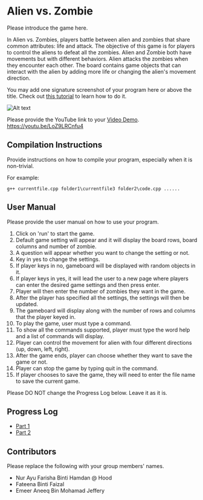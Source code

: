 # Alien vs. Zombie

Please introduce the game here.

In Alien vs. Zombies, players battle between alien and zombies that share common attributes: life and attack. The objective of this game is for players to control the aliens to defeat all the zombies. Alien and Zombie both have  movements but with different behaviors. Alien attacks the zombies when they encounter each other. The board contains game objects that can interact with the alien by adding more life or changing the alien's movement direction. 

You may add one signature screenshot of your program here or above the title. Check out [this tutorial](https://www.digitalocean.com/community/tutorials/markdown-markdown-images) to learn how to do it.

![Alt text](image.png)


Please provide the YouTube link to your [Video Demo](https://youtube.com).
https://youtu.be/LoZ9LRCnfu4

## Compilation Instructions

Provide instructions on how to compile your program, especially when it is non-trivial.

For example:

```
g++ currentfile.cpp folder1\currentfile3 folder2\code.cpp ......
```

## User Manual

Please provide the user manual on how to use your program.
1. Click on 'run' to start the game.
2. Default game setting will appear and it will display the board rows, board columns and number of zombie. 
3. A question will appear whether you want to change the setting or not.
4. Key in yes to change the settings.
5. If player keys in no, gameboard will be displayed with random objects in it. 
6. If player keys in yes, it will lead the user to a new page where players can enter the desired game settings and then press enter. 
7. Player will then enter the number of zombies they want in the game. 
8. After the player has specified all the settings, the settings will then be updated. 
9. The gameboard will display along with the number of rows and columns that the player keyed in. 
10. To play the game, user must type a command.
11. To show all the commands supported, player must type the word help and a list of commands will display.
12. Player can control the movement for alien with four different directions (up, down, left, right).
13. After the game ends, player can choose whether they want to save the game or not.
14. Player can stop the game by typing quit in the command. 
14. If player chooses to save the game, they will need to enter the file name to save the current game. 

Please DO NOT change the Progress Log below. Leave it as it is.

## Progress Log

- [Part 1](PART1.md)
- [Part 2](PART2.md)

## Contributors

Please replace the following with your group members' names. 

- Nur Ayu Farisha Binti Hamdan @ Hood
- Fateena Binti Faizal
- Emeer Aneeq Bin Mohamad Jeffery


